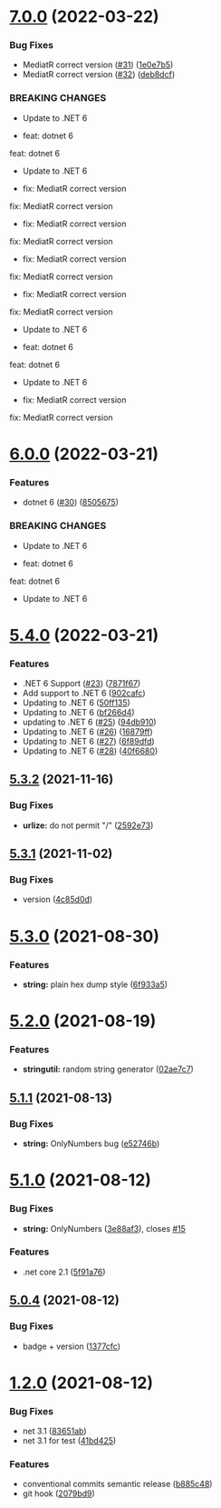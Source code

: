# [7.0.0](https://github.com/NetDevPack/NetDevPack/compare/v6.0.0...v7.0.0) (2022-03-22)


### Bug Fixes

* MediatR correct version ([#31](https://github.com/NetDevPack/NetDevPack/issues/31)) ([1e0e7b5](https://github.com/NetDevPack/NetDevPack/commit/1e0e7b5bc04aa46f50d0f05ffcb78766b19324b8))
* MediatR correct version ([#32](https://github.com/NetDevPack/NetDevPack/issues/32)) ([deb8dcf](https://github.com/NetDevPack/NetDevPack/commit/deb8dcf60284bcc789c1b726d82b881b15c98967))


### BREAKING CHANGES

* Update to .NET 6

* feat: dotnet 6

feat: dotnet 6
* Update to .NET 6

* fix: MediatR correct version

fix: MediatR correct version

* fix: MediatR correct version

fix: MediatR correct version

* fix: MediatR correct version

fix: MediatR correct version

* fix: MediatR correct version

fix: MediatR correct version
* Update to .NET 6

* feat: dotnet 6

feat: dotnet 6
* Update to .NET 6

* fix: MediatR correct version

fix: MediatR correct version

# [6.0.0](https://github.com/NetDevPack/NetDevPack/compare/v5.4.0...v6.0.0) (2022-03-21)


### Features

* dotnet 6 ([#30](https://github.com/NetDevPack/NetDevPack/issues/30)) ([8505675](https://github.com/NetDevPack/NetDevPack/commit/8505675fd054cffd186b3d59885eb535751bc3e2))


### BREAKING CHANGES

* Update to .NET 6

* feat: dotnet 6

feat: dotnet 6
* Update to .NET 6

# [5.4.0](https://github.com/NetDevPack/NetDevPack/compare/v5.3.2...v5.4.0) (2022-03-21)


### Features

* .NET 6 Support ([#23](https://github.com/NetDevPack/NetDevPack/issues/23)) ([7871f67](https://github.com/NetDevPack/NetDevPack/commit/7871f67b25ed450939c6421b8bb1fb57244e776e))
* Add support to .NET 6 ([902cafc](https://github.com/NetDevPack/NetDevPack/commit/902cafc25e5bd8c0ad1e9a25cf1bfcbcfba22599))
* Updating to .NET 6 ([50ff135](https://github.com/NetDevPack/NetDevPack/commit/50ff135c5f94bf7b390995ef48327c52c2f8268d))
* Updating to .NET 6 ([bf266d4](https://github.com/NetDevPack/NetDevPack/commit/bf266d4d9112705128e5d8c06bca00bbcad1238c))
* updating to .NET 6 ([#25](https://github.com/NetDevPack/NetDevPack/issues/25)) ([94db910](https://github.com/NetDevPack/NetDevPack/commit/94db910cc571fec49b2ca53c641c0dd550f835de))
* Updating to .NET 6 ([#26](https://github.com/NetDevPack/NetDevPack/issues/26)) ([16879ff](https://github.com/NetDevPack/NetDevPack/commit/16879ff5647411ab4520e15cc72ed9671aa53053))
* Updating to .NET 6 ([#27](https://github.com/NetDevPack/NetDevPack/issues/27)) ([6f89dfd](https://github.com/NetDevPack/NetDevPack/commit/6f89dfdd65065b4b3e5d378142c757ebb97d7e92))
* Updating to .NET 6 ([#28](https://github.com/NetDevPack/NetDevPack/issues/28)) ([40f6680](https://github.com/NetDevPack/NetDevPack/commit/40f668057197185aa88608891b4ba001a6a3d7b2))

## [5.3.2](https://github.com/NetDevPack/NetDevPack/compare/v5.3.1...v5.3.2) (2021-11-16)


### Bug Fixes

* **urlize:** do not permit "/" ([2592e73](https://github.com/NetDevPack/NetDevPack/commit/2592e73f02c22cdeaaafd8692a6d62aa6720cfee))

## [5.3.1](https://github.com/NetDevPack/NetDevPack/compare/v5.3.0...v5.3.1) (2021-11-02)


### Bug Fixes

* version ([4c85d0d](https://github.com/NetDevPack/NetDevPack/commit/4c85d0d235059bd816907f18c319e47db9300abc))

# [5.3.0](https://github.com/NetDevPack/NetDevPack/compare/v5.2.0...v5.3.0) (2021-08-30)


### Features

* **string:** plain hex dump style ([6f933a5](https://github.com/NetDevPack/NetDevPack/commit/6f933a5aaf1cdcf613ab4f721bf31d0b622e6f42))

# [5.2.0](https://github.com/NetDevPack/NetDevPack/compare/v5.1.1...v5.2.0) (2021-08-19)


### Features

* **stringutil:** random string generator ([02ae7c7](https://github.com/NetDevPack/NetDevPack/commit/02ae7c70dd8484f642c042af8d69394679791605))

## [5.1.1](https://github.com/NetDevPack/NetDevPack/compare/v5.1.0...v5.1.1) (2021-08-13)


### Bug Fixes

* **string:** OnlyNumbers bug ([e52746b](https://github.com/NetDevPack/NetDevPack/commit/e52746bbf27613298b609d9f9c132d00bf3c65cf))

# [5.1.0](https://github.com/NetDevPack/NetDevPack/compare/v5.0.4...v5.1.0) (2021-08-12)


### Bug Fixes

* **string:** OnlyNumbers ([3e88af3](https://github.com/NetDevPack/NetDevPack/commit/3e88af3661f02e34203125b6e822975629902ae5)), closes [#15](https://github.com/NetDevPack/NetDevPack/issues/15)


### Features

* .net core 2.1 ([5f91a76](https://github.com/NetDevPack/NetDevPack/commit/5f91a765869fe7ec911f223b3f3ddc5f4d3f41bc))

## [5.0.4](https://github.com/NetDevPack/NetDevPack/compare/v5.0.3...v5.0.4) (2021-08-12)


### Bug Fixes

* badge + version ([1377cfc](https://github.com/NetDevPack/NetDevPack/commit/1377cfc37f091e365a2c6bb08e690e1caa9af1d4))

# [1.2.0](https://github.com/NetDevPack/NetDevPack/compare/v1.1.0...v1.2.0) (2021-08-12)


### Bug Fixes

* net 3.1 ([83651ab](https://github.com/NetDevPack/NetDevPack/commit/83651ab161a1b86f91b1341a35a06985b0615aa7))
* net 3.1 for test ([41bd425](https://github.com/NetDevPack/NetDevPack/commit/41bd425d11a4527148d2a1e5e244b3dd21d370b9))


### Features

* conventional commits semantic release ([b885c48](https://github.com/NetDevPack/NetDevPack/commit/b885c4811b12968904665f7fb5c9fc3ee3c2159d))
* git hook ([2079bd9](https://github.com/NetDevPack/NetDevPack/commit/2079bd9f06e1be066f7bfc142f814db458eaf7b4))
